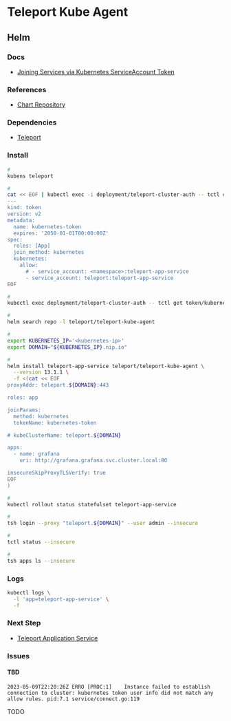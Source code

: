 # Teleport Kube Agent

<!--
https://github.com/gravitational/teleport/tree/master/examples/chart
-->

## Helm

### Docs

- [Joining Services via Kubernetes ServiceAccount Token](https://goteleport.com/docs/management/join-services-to-your-cluster/kubernetes/)

<!--
https://goteleport.com/docs/management/join-services-to-your-cluster/join-token/
-->

### References

- [Chart Repository](https://github.com/gravitational/teleport/tree/master/examples/chart/teleport-kube-agent)

### Dependencies

- [Teleport](/teleport/README.md#helm)

### Install

```sh
#
kubens teleport

#
cat << EOF | kubectl exec -i deployment/teleport-cluster-auth -- tctl create -f
---
kind: token
version: v2
metadata:
  name: kubernetes-token
  expires: '2050-01-01T00:00:00Z'
spec:
  roles: [App]
  join_method: kubernetes
  kubernetes:
    allow:
      # - service_account: <namespace>:teleport-app-service
      - service_account: teleport:teleport-app-service
EOF

#
kubectl exec deployment/teleport-cluster-auth -- tctl get token/kubernetes-token

#
helm search repo -l teleport/teleport-kube-agent

#
export KUBERNETES_IP='<kubernetes-ip>'
export DOMAIN="${KUBERNETES_IP}.nip.io"

#
helm install teleport-app-service teleport/teleport-kube-agent \
  --version 13.1.1 \
  -f <(cat << EOF
proxyAddr: teleport.${DOMAIN}:443

roles: app

joinParams:
  method: kubernetes
  tokenName: kubernetes-token

# kubeClusterName: teleport.${DOMAIN}

apps:
  - name: grafana
    uri: http://grafana.grafana.svc.cluster.local:80

insecureSkipProxyTLSVerify: true
EOF
)

#
kubectl rollout status statefulset teleport-app-service

#
tsh login --proxy "teleport.${DOMAIN}" --user admin --insecure

#
tctl status --insecure

#
tsh apps ls --insecure
```

<!--
Problems? Try:

kubectl delete pod teleport-app-service-0
-->

### Logs

```sh
kubectl logs \
  -l 'app=teleport-app-service' \
  -f
```

### Next Step

- [Teleport Application Service](./services/application.md)

### Issues

#### TBD

```log
2023-05-09T22:20:26Z ERRO [PROC:1]    Instance failed to establish connection to cluster: kubernetes token user info did not match any allow rules. pid:7.1 service/connect.go:119
```

TODO
